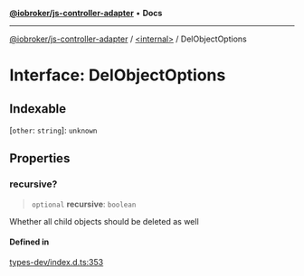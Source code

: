 [**@iobroker/js-controller-adapter**](../../README.md) • **Docs**

***

[@iobroker/js-controller-adapter](../../globals.md) / [\<internal\>](../README.md) / DelObjectOptions

# Interface: DelObjectOptions

## Indexable

 \[`other`: `string`\]: `unknown`

## Properties

### recursive?

> `optional` **recursive**: `boolean`

Whether all child objects should be deleted as well

#### Defined in

[types-dev/index.d.ts:353](https://github.com/ioBroker/ioBroker.js-controller/blob/51faba7cbec9601fb6a2f5142cb3a117e78ab588/packages/types-dev/index.d.ts#L353)
